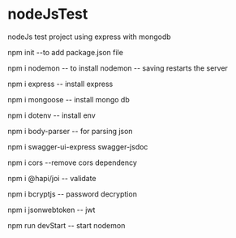 # nodeJsTest
nodeJs test project using express with mongodb 

npm init  --to add package.json file

npm i nodemon  -- to install nodemon -- saving restarts the server

npm i express -- install express

npm i mongoose -- install mongo db

npm i dotenv -- install env 

npm i body-parser -- for parsing json

npm i swagger-ui-express swagger-jsdoc

npm i cors --remove cors dependency

npm i @hapi/joi  -- validate

npm i bcryptjs -- password decryption

npm i jsonwebtoken -- jwt

npm run devStart -- start nodemon 